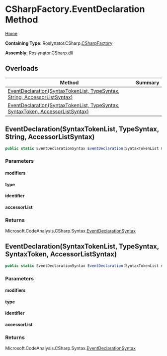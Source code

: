 <a name="_top"></a>

# CSharpFactory\.EventDeclaration Method

[Home](../../../../README.md#_top)

**Containing Type**: Roslynator\.CSharp\.[CSharpFactory](../README.md#_top)

**Assembly**: Roslynator\.CSharp\.dll

## Overloads

| Method | Summary |
| ------ | ------- |
| [EventDeclaration(SyntaxTokenList, TypeSyntax, String, AccessorListSyntax)](#Roslynator_CSharp_CSharpFactory_EventDeclaration_Microsoft_CodeAnalysis_SyntaxTokenList_Microsoft_CodeAnalysis_CSharp_Syntax_TypeSyntax_System_String_Microsoft_CodeAnalysis_CSharp_Syntax_AccessorListSyntax_) | |
| [EventDeclaration(SyntaxTokenList, TypeSyntax, SyntaxToken, AccessorListSyntax)](#Roslynator_CSharp_CSharpFactory_EventDeclaration_Microsoft_CodeAnalysis_SyntaxTokenList_Microsoft_CodeAnalysis_CSharp_Syntax_TypeSyntax_Microsoft_CodeAnalysis_SyntaxToken_Microsoft_CodeAnalysis_CSharp_Syntax_AccessorListSyntax_) | |

## EventDeclaration\(SyntaxTokenList, TypeSyntax, String, AccessorListSyntax\) <a name="Roslynator_CSharp_CSharpFactory_EventDeclaration_Microsoft_CodeAnalysis_SyntaxTokenList_Microsoft_CodeAnalysis_CSharp_Syntax_TypeSyntax_System_String_Microsoft_CodeAnalysis_CSharp_Syntax_AccessorListSyntax_"></a>

```csharp
public static EventDeclarationSyntax EventDeclaration(SyntaxTokenList modifiers, TypeSyntax type, string identifier, AccessorListSyntax accessorList)
```

### Parameters

#### modifiers

#### type

#### identifier

#### accessorList

### Returns

Microsoft\.CodeAnalysis\.CSharp\.Syntax\.[EventDeclarationSyntax](https://docs.microsoft.com/en-us/dotnet/api/microsoft.codeanalysis.csharp.syntax.eventdeclarationsyntax)

## EventDeclaration\(SyntaxTokenList, TypeSyntax, SyntaxToken, AccessorListSyntax\) <a name="Roslynator_CSharp_CSharpFactory_EventDeclaration_Microsoft_CodeAnalysis_SyntaxTokenList_Microsoft_CodeAnalysis_CSharp_Syntax_TypeSyntax_Microsoft_CodeAnalysis_SyntaxToken_Microsoft_CodeAnalysis_CSharp_Syntax_AccessorListSyntax_"></a>

```csharp
public static EventDeclarationSyntax EventDeclaration(SyntaxTokenList modifiers, TypeSyntax type, SyntaxToken identifier, AccessorListSyntax accessorList)
```

### Parameters

#### modifiers

#### type

#### identifier

#### accessorList

### Returns

Microsoft\.CodeAnalysis\.CSharp\.Syntax\.[EventDeclarationSyntax](https://docs.microsoft.com/en-us/dotnet/api/microsoft.codeanalysis.csharp.syntax.eventdeclarationsyntax)

